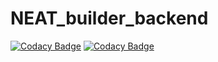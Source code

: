 # NEAT_builder_backend
[![Codacy Badge](https://api.codacy.com/project/badge/Grade/5894201777024f9db3ed5fad837fb896)](https://www.codacy.com/app/guiconti/NEAT_builder_backend?utm_source=github.com&amp;utm_medium=referral&amp;utm_content=guiconti/NEAT_builder_backend&amp;utm_campaign=Badge_Grade)
[![Codacy Badge](https://api.codacy.com/project/badge/Coverage/5894201777024f9db3ed5fad837fb896)](https://www.codacy.com/app/guiconti/NEAT_builder_backend?utm_source=github.com&utm_medium=referral&utm_content=guiconti/NEAT_builder_backend&utm_campaign=Badge_Coverage)
